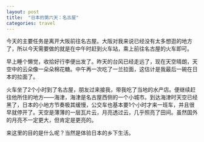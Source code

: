 ```yaml
---
layout: post
title:  "日本的第六天：名古屋"
categories: travel
---
```


今天的主要任务是离开大阪前往名古屋。大阪对我来说已经没有太多想逛的地方了，所以今天需要做的就是在中午时赶到火车站，乘上前往名古屋的火车即可。

早上睡个懒觉，收拾好行李便出发了。昨天的台风已经走远了，现在天空晴朗，天空中的云朵像一朵朵棉花糖。中午再一次吃了一兰拉面，这估计是我最后一碗在日本的拉面了。

火车坐了2个小时到了名古屋，朋友过来接我，带我吃了当地的水产店。便继续赶往他所住的地方——海津，海津是名古屋西侧的一个小城市。到达海津时天空已经黑了，日本的小地方节奏极其缓慢，公交车也基本要1个小时才来一班车，并且很早就停开了。天空是薄薄的一层瓦片云，月亮透过云，几乎照亮了田间。虽然国外的月亮不一定更大，但肯定是更亮的。

来这里的目的是什么呢？当然是体验日本的乡下生活。

